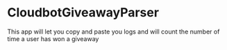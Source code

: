 # CloudbotGiveawayParser
This app will let you copy and paste you logs and will count the number of time a user has won a giveaway 
